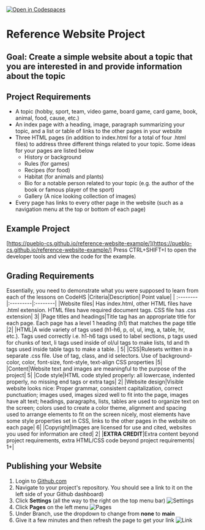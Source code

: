 [![Open in Codespaces](https://classroom.github.com/assets/launch-codespace-2972f46106e565e64193e422d61a12cf1da4916b45550586e14ef0a7c637dd04.svg)](https://classroom.github.com/open-in-codespaces?assignment_repo_id=18196713)
# Reference Website Project
## Goal: Create a simple website about a topic that you are interested in and provide information about the topic
## Project Requirements
- A topic (hobby, sport, team, video game, board game, card game, book, animal, food, cause, etc.)
- An index page with a heading, image, paragraph summarizing your topic, and a list or table of links to the other pages in your website
- Three HTML pages (in addition to index.html for a total of four .html files) to address three different things related to your topic. Some ideas for your pages are listed below
    - History or background
    - Rules (for games)
    - Recipes (for food)
    - Habitat (for animals and plants)
    - Bio for a notable person related to your topic (e.g. the author of the book or famous player of the sport)
    - Gallery (A nice looking collection of images)
- Every page has links to every other page in the website (such as a navigation menu at the top or bottom of each page)

## Example Project
[https://pueblo-cs.github.io/reference-website-example/](https://pueblo-cs.github.io/reference-website-example/)
Press CTRL+SHIFT+I to open the developer tools and view the code for the example.

## Grading Requirements
Essentially, you need to demonstrate what you were supposed to learn from each of the lessons on CodeHS
|Criteria|Description|	Point value|
| :--------|:---------|:--------|
|Website files| Has index.html, other HTML files have .html extension. HTML files have required document tags. CSS file has .css extension|	3|
|Page titles and headings|Title tag has an appropriate title for each page. Each page has a level 1 heading (h1) that matches the page title	|2|
|HTML|A wide variety of tags used (h1-h6, p, ol, ul, img, a, table, hr, etc.). Tags used correctly i.e. h1-h6 tags used to label sections, p tags used for chunks of text, li tags used inside of ol/ul tags to make lists, td and th tags used inside table tags to make a table. |	5|
|CSS|Rulesets written in a separate .css file. Use of tag, class, and id selectors. Use of background-color, color, font-size, font-style, text-align CSS properties |5|
|Content|Website text and images are meaningful to the purpose of the project| 5|
|Code style|HTML code styled properly: all lowercase, indented properly, no missing end tags or extra tags|	2|
|Website design|Visible website looks nice: Proper grammar, consistent capitalization, correct punctuation; images used, images sized well to fit into the page, images have alt text; headings, paragraphs, lists, tables are used to organize text on the screen; colors used to create a color theme, alignment and spacing used to arrange elements to fit on the screen nicely, most elements have some style properties set in CSS, links to the other pages in the website on each page|	6|
|Copyright|Images are licensed for use and cited, websites you used for information are cited|	2|
|**EXTRA CREDIT**|Extra content beyond project requirements, extra HTML/CSS code beyond project requirements| 1+|

## Publishing your Website
1. Login to [Github.com](https://www.github.com)
2. Navigate to your project's repository. You should see a link to it on the left side of your Github dashboard)
3. Click **Settings** (all the way to the right on the top menu bar) ![Settings](https://docs.github.com/assets/cb-28260/mw-1440/images/help/repository/repo-actions-settings.webp)
4. Click **Pages** on the left menu ![Pages](https://media.geeksforgeeks.org/wp-content/uploads/20230613132412/Github-Pages.jpeg)
5. Under Branch, use the dropdown to change from **none** to **main**
6. Give it a few minutes and then refresh the page to get your link ![Link](https://media.geeksforgeeks.org/wp-content/uploads/20230613132450/Visit-your-Site.jpeg)
